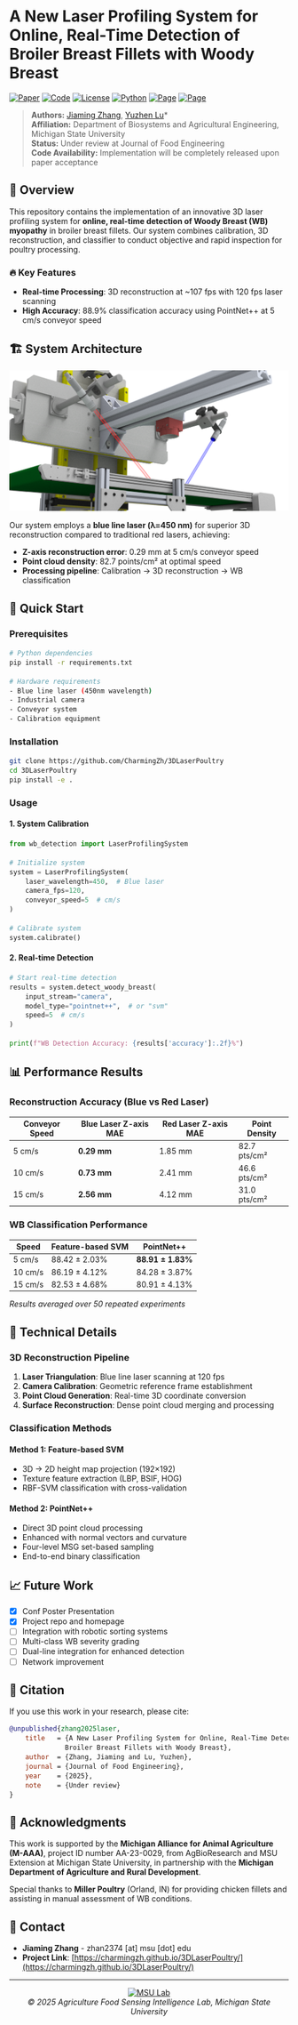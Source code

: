 # A New Laser Profiling System for Online, Real-Time Detection of Broiler Breast Fillets with Woody Breast

[![Paper](https://img.shields.io/badge/Paper-Under%20Review-orange)](https://github.com/your-repo/paper)
[![Code](https://img.shields.io/badge/Code-Coming%20Soon-yellow)](https://github.com/your-repo/code)
[![License](https://img.shields.io/badge/License-MIT-blue.svg)](LICENSE)
[![Python](https://img.shields.io/badge/Python-3.12%2B-blue)](https://www.python.org/)
[![Page](https://img.shields.io/badge/项目主页%20Page-中文-blue)](https://charmingzh.github.io/3DLaserPoultry/)
[![Page](https://img.shields.io/badge/README-中文-blue)](https://github.com/CharmingZh/3DLaserPoultry/blob/main/README_CN.md)

> **Authors:** [Jiaming Zhang](https://charmingzh.github.io/), [Yuzhen Lu](https://www.yuzhenlu.com/)*  
> **Affiliation:** Department of Biosystems and Agricultural Engineering, Michigan State University  
> **Status:** Under review at Journal of Food Engineering  
> **Code Availability:** Implementation will be completely released upon paper acceptance

## 🎯 Overview

This repository contains the implementation of an innovative 3D laser profiling system for **online, 
real-time detection of Woody Breast (WB) myopathy** in broiler breast fillets. Our system combines 
calibration, 3D reconstruction, and classifier to conduct objective and rapid inspection for poultry processing.

### 🔥 Key Features

- **Real-time Processing**: 3D reconstruction at ~107 fps with 120 fps laser scanning
- **High Accuracy**: 88.9% classification accuracy using PointNet++ at 5 cm/s conveyor speed

## 🏗️ System Architecture

![System Pipeline](docs/src/3DRedering.png)

Our system employs a **blue line laser (λ=450 nm)** for superior 3D reconstruction compared to traditional red lasers, achieving:
- **Z-axis reconstruction error**: 0.29 mm at 5 cm/s conveyor speed
- **Point cloud density**: 82.7 points/cm² at optimal speed
- **Processing pipeline**: Calibration → 3D reconstruction → WB classification

## 🚀 Quick Start

### Prerequisites

```bash
# Python dependencies
pip install -r requirements.txt

# Hardware requirements
- Blue line laser (450nm wavelength)
- Industrial camera
- Conveyor system
- Calibration equipment
```

### Installation

```bash
git clone https://github.com/CharmingZh/3DLaserPoultry
cd 3DLaserPoultry
pip install -e .
```

### Usage

#### 1. System Calibration
```python
from wb_detection import LaserProfilingSystem

# Initialize system
system = LaserProfilingSystem(
    laser_wavelength=450,  # Blue laser
    camera_fps=120,
    conveyor_speed=5  # cm/s
)

# Calibrate system
system.calibrate()
```

#### 2. Real-time Detection
```python
# Start real-time detection
results = system.detect_woody_breast(
    input_stream="camera",
    model_type="pointnet++",  # or "svm"
    speed=5  # cm/s
)

print(f"WB Detection Accuracy: {results['accuracy']:.2f}%")
```


## 📊 Performance Results

### Reconstruction Accuracy (Blue vs Red Laser)
| Conveyor Speed | Blue Laser Z-axis MAE | Red Laser Z-axis MAE | Point Density |
|----------------|----------------------|---------------------|---------------|
| 5 cm/s         | **0.29 mm**          | 1.85 mm            | 82.7 pts/cm²  |
| 10 cm/s        | **0.73 mm**          | 2.41 mm            | 46.6 pts/cm²  |
| 15 cm/s        | **2.56 mm**          | 4.12 mm            | 31.0 pts/cm²  |

### WB Classification Performance
| Speed  | Feature-based SVM | PointNet++ | 
|--------|------------------|------------|
| 5 cm/s | 88.42 ± 2.03%    | **88.91 ± 1.83%** |
| 10 cm/s| 86.19 ± 4.12%    | 84.28 ± 3.87%     |
| 15 cm/s| 82.53 ± 4.68%    | 80.91 ± 4.13%     |

*Results averaged over 50 repeated experiments*

## 🔬 Technical Details

### 3D Reconstruction Pipeline
1. **Laser Triangulation**: Blue line laser scanning at 120 fps
2. **Camera Calibration**: Geometric reference frame establishment
3. **Point Cloud Generation**: Real-time 3D coordinate conversion
4. **Surface Reconstruction**: Dense point cloud merging and processing

### Classification Methods

#### Method 1: Feature-based SVM
- 3D → 2D height map projection (192×192)
- Texture feature extraction (LBP, BSIF, HOG)
- RBF-SVM classification with cross-validation

#### Method 2: PointNet++
- Direct 3D point cloud processing
- Enhanced with normal vectors and curvature
- Four-level MSG set-based sampling
- End-to-end binary classification



[//]: # (## 📁 Repository Structure)

[//]: # ()
[//]: # (```)

[//]: # (woody-breast-detection/)

[//]: # (├── src/)

[//]: # (│   ├── calibration/         # System calibration modules)

[//]: # (│   ├── reconstruction/      # 3D reconstruction pipeline)

[//]: # (│   ├── classification/      # ML models &#40;SVM & PointNet++&#41;)

[//]: # (│   ├── utils/              # Utility functions)

[//]: # (│   └── visualization/      # Result visualization tools)

[//]: # (├── data/)

[//]: # (│   ├── samples/            # Sample datasets)

[//]: # (│   ├── calibration/        # Calibration data)

[//]: # (│   └── results/            # Output results)

[//]: # (├── models/)

[//]: # (│   ├── pointnet++/         # Pre-trained PointNet++ models)

[//]: # (│   └── svm/               # SVM model weights)

[//]: # (├── docs/                   # Documentation)

[//]: # (├── tests/                  # Unit tests)

[//]: # (└── requirements.txt)

[//]: # (```)



## 📈 Future Work

- [x] Conf Poster Presentation
- [x] Project repo and homepage
- [ ] Integration with robotic sorting systems
- [ ] Multi-class WB severity grading
- [ ] Dual-line integration for enhanced detection
- [ ] Network improvement

## 📖 Citation

If you use this work in your research, please cite:

```bibtex
@unpublished{zhang2025laser,
    title   = {A New Laser Profiling System for Online, Real-Time Detection of
              Broiler Breast Fillets with Woody Breast},
    author  = {Zhang, Jiaming and Lu, Yuzhen},
    journal = {Journal of Food Engineering},
    year    = {2025},
    note    = {Under review}
}
```


## 🙏 Acknowledgments

This work is supported by the **Michigan Alliance for Animal Agriculture (M-AAA)**, project ID number AA-23-0029, from AgBioResearch and MSU Extension at Michigan State University, in partnership with the **Michigan Department of Agriculture and Rural Development**.

Special thanks to **Miller Poultry** (Orland, IN) for providing chicken fillets and assisting in manual assessment of WB conditions.

## 📧 Contact

- **Jiaming Zhang** - zhan2374 [at] msu [dot] edu
- **Project Link**: [https://charmingzh.github.io/3DLaserPoultry/](https://charmingzh.github.io/3DLaserPoultry/)

---

<p align="center">
  <a href="https://www.yuzhenlu.com/" target="_blank" rel="noopener noreferrer">
  <img src="https://img.shields.io/badge/MSU-Agriculture%20Food%20Sensing%20Intelligence%20Lab-green"
       alt="MSU Lab">
</a>
  <br>
  <i>© 2025 Agriculture Food Sensing Intelligence Lab, Michigan State University</i>
</p>